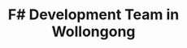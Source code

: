---
title: F# Development Team in Wollongong
permalink: /landings/locations/wollongong/developer/f-
technology: F#
location: Wollongong
---